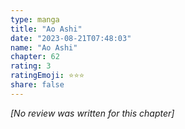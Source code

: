 ```yaml
---
type: manga
title: "Ao Ashi"
date: "2023-08-21T07:48:03"
name: "Ao Ashi"
chapter: 62
rating: 3
ratingEmoji: ⭐️⭐️⭐️
share: false
---
```


*[No review was written for this chapter]*
